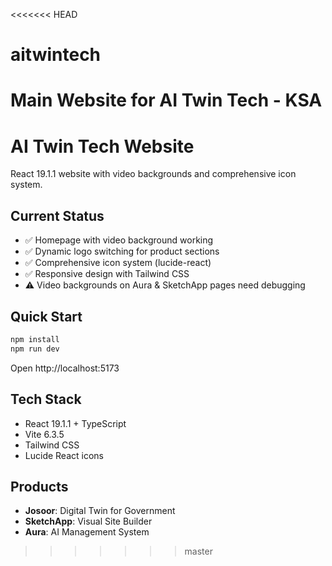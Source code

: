 <<<<<<< HEAD
# aitwintech
Main Website for AI Twin Tech - KSA
=======
# AI Twin Tech Website

React 19.1.1 website with video backgrounds and comprehensive icon system.

## Current Status
- ✅ Homepage with video background working
- ✅ Dynamic logo switching for product sections
- ✅ Comprehensive icon system (lucide-react)
- ✅ Responsive design with Tailwind CSS
- ⚠️ Video backgrounds on Aura & SketchApp pages need debugging

## Quick Start
```bash
npm install
npm run dev
```
Open http://localhost:5173

## Tech Stack
- React 19.1.1 + TypeScript
- Vite 6.3.5
- Tailwind CSS
- Lucide React icons

## Products
- **Josoor**: Digital Twin for Government
- **SketchApp**: Visual Site Builder  
- **Aura**: AI Management System
>>>>>>> master
